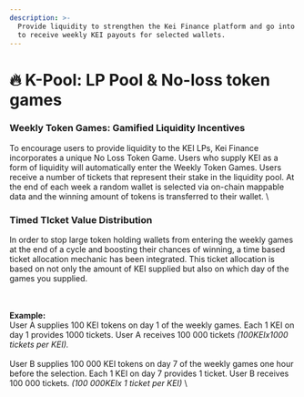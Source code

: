 ```yaml
---
description: >-
  Provide liquidity to strengthen the Kei Finance platform and go into the draw
  to receive weekly KEI payouts for selected wallets.
---
```


# 🔥 K-Pool: LP Pool & No-loss token games

### Weekly Token Games: Gamified Liquidity Incentives&#x20;

To encourage users to provide liquidity to the KEI LPs, Kei Finance incorporates a unique No Loss Token Game. Users who supply KEI as a form of liquidity will automatically enter the Weekly Token Games. Users receive a number of tickets that represent their stake in the liquidity pool. At the end of each week a random wallet is selected via on-chain mappable data and the winning amount of tokens is transferred to their wallet. \


### Timed TIcket Value Distribution&#x20;

In order to stop large token holding wallets from entering the weekly games at the end of a cycle and boosting their chances of winning, a time based ticket allocation mechanic has been integrated. This ticket allocation is based on not only the amount of KEI supplied but also on which day of the games you supplied.&#x20;

\
\
**Example:** \
User A supplies 100 KEI tokens on day 1 of the weekly games. Each 1 KEI on day 1 provides 1000 tickets. User A receives 100 000 tickets _(100KEIx1000 tickets per KEI)._ \
\
User B supplies 100 000 KEI tokens on day 7 of the weekly games one hour before the selection. Each 1 KEI on day 7 provides 1 ticket. User B receives 100 000 tickets. _(100 000KEIx 1 ticket per KEI)_ \


